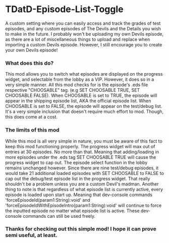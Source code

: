 # TDatD-Episode-List-Toggle
A custom setting where you can easily access and track the grades of test episodes, and any custom episodes of The Devils and the Details you wish to make in the future. I probably won't be uploading my own Devils episode, as there are a lot of miscellaneous things to upload and replace when importing a custom Devils episode. However, I still encourage you to create your own Devils episode!

### What does this do?
This mod allows you to switch what episodes are displayed on the progress widget, and selectable from the lobby as a VIP. However, it does so in a very simple manner.
All this mod checks for is the episode's .eds file respective "CHOOSABLE" tag. (e.g SET CHOOSABLE TRUE, SET CHOOSABLE FALSE). When CHOOSABLE is set to TRUE, the episode will appear in the shipping episode list, AKA the official episode list. When CHOOSABLE is set to FALSE, the episode will appear on the test/debug list. It's a very simple inclusion that doesn't require much effort to mod. Though, this does come at a cost.

### The limits of this mod
While this mod is all very simple in nature, you must be aware of this fact to keep this mod functioning properly.
The progress widget will max out of entries at 30 episodes. No more than that. Meaning that adding/loading in more episodes under the .eds tag SET CHOOSABLE TRUE will cause the progress widget to cap out. The episode select function in the lobby remains unchanged however.
Since there are nine test/debug episodes, it would take 21 additional loaded episodes with SET CHOOSABLE to FALSE to cap out the debug/test episode list in the progress widget. That really shouldn't be a problem unless you are a custom Devil's madman.
Another thing to note is that regardless of what episode list is currently active, every episode is loaded upon start up. Meaning that dev-console commands 'forceEpisodeId(param1:String):void' and 'forceEpisodeIdWithEpisodeIntro(param1:String):void' will continue to force the inputted episode no matter what episode list is active. These dev-console commands can still be used freely.

### Thanks for checking out this simple mod! I hope it can prove semi useful, at least.
